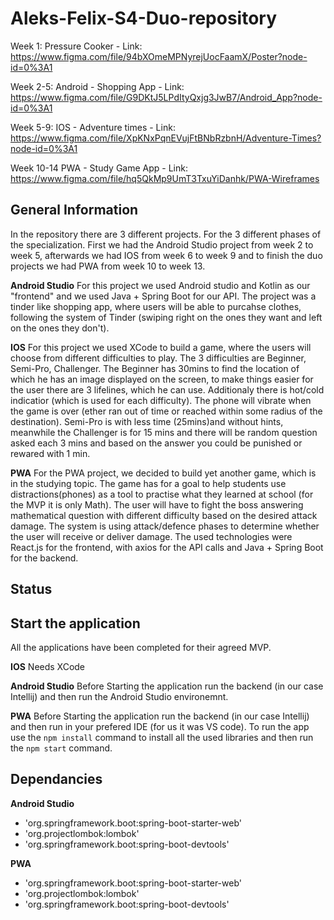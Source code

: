 # Aleks-Felix-S4-Duo-repository

Week 1: Pressure Cooker - Link: https://www.figma.com/file/94bXOmeMPNyrejUocFaamX/Poster?node-id=0%3A1

Week 2-5: Android - Shopping App - Link: https://www.figma.com/file/G9DKtJ5LPdItyQxjg3JwB7/Android_App?node-id=0%3A1

Week 5-9: IOS - Adventure times - Link: https://www.figma.com/file/XpKNxPqnEVujFtBNbRzbnH/Adventure-Times?node-id=0%3A1

Week 10-14 PWA - Study Game App - Link: https://www.figma.com/file/hq5QkMp9UmT3TxuYiDanhk/PWA-Wireframes

**General Information**
------

In the repository there are 3 different projects. For the 3 different phases of the specialization. First we had the Android Studio project from week 2 to week 5, afterwards we had IOS from week 6 to week 9 and to finish the duo projects we had PWA from week 10 to week 13. 

**Android Studio** 
For this project we used Android studio and Kotlin as our "frontend" and we used Java + Spring Boot for our API. The project was a tinder like shopping app, where users will be able to purcahse clothes, following the system of Tinder (swiping right on the ones they want and left on the ones they don't).

**IOS**
For this project we used XCode to build a game, where the users will choose from different difficulties to play. The 3 difficulties are Beginner, Semi-Pro, Challenger. The Beginner has 30mins to find the location of which he has an image displayed on the screen, to make things easier for the user there are 3 lifelines, which he can use. Additionaly there is hot/cold indicatior (which is used for each difficulty). The phone will vibrate when the game is over (ether ran out of time or reached within some radius of the destination). Semi-Pro is with less time (25mins)and without hints, meanwhile the Challenger is for 15 mins and there will be random question asked each 3 mins and based on the answer you could be punished or rewared with 1 min.

**PWA**
For the PWA project, we decided to build yet another game, which is in the studying topic. The game has for a goal to help students use distractions(phones) as a tool to practise what they learned at school (for the MVP it is only Math). The user will have to fight the boss answering mathematical question with different difficulty based on the desired attack damage. The system is using attack/defence phases to determine whether the user will receive or deliver damage. The used technologies were React.js for the frontend, with axios for the API calls and Java + Spring Boot for the backend.

**Status**
------

**Start the application**
------

All the applications have been completed for their agreed MVP.

**IOS** Needs XCode

**Android Studio**
Before Starting the application run the backend (in our case Intellij) and then run the Android Studio environemnt.

**PWA**
Before Starting the application run the backend (in our case Intellij) and then run in your prefered IDE (for us it was VS code). To run the app use the `npm install` command to install all the used libraries and then run the `npm start` command.

**Dependancies**
------
**Android Studio**
- 'org.springframework.boot:spring-boot-starter-web'
- 'org.projectlombok:lombok'
- 'org.springframework.boot:spring-boot-devtools'

**PWA**
- 'org.springframework.boot:spring-boot-starter-web'
- 'org.projectlombok:lombok'
- 'org.springframework.boot:spring-boot-devtools'
